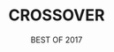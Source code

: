 ---
title: CROSSOVER
subtitle: BEST OF 2017
icon: medal
link: https://www.moddb.com/mods/half-payne/features/editors-choice-mod-of-the-year-2017
image: /img/half_payne/editors_choice.jpg
---